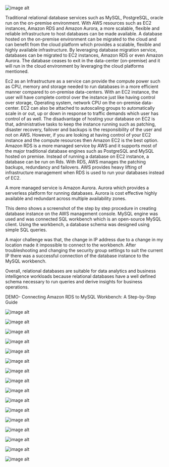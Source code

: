 

![image alt](https://github.com/Gertrudechichi/Relational-database/blob/d79b5e74cd2987320cc4fafcc52ed4a290000182/Relational%20database%20infrastructure%20options.png)
 
 
 Traditional relational database services such as MySQL, PostgreSQL, oracle run on the on-premise environment. With AWS resources such as EC2 instances, Amazon RDS and Amazon Aurora, a more scalable, flexible and reliable infrastructure to host databases can be made available.
A database hosted on the on-premise environment can be migrated to the cloud and can benefit from the cloud platform which provides a scalable, flexible and highly available infrastructure. By leveraging database migration service, databases can be migrated to EC2 instances, Amazon RDS or even Amazon Aurora. The database ceases to exit in the data-center (on-premise) and it will run in the cloud environment by leveraging the cloud platforms mentioned.

Ec2 as an Infrastructure as a service can provide the compute power such as CPU, memory and storage needed to run databases in a more efficient manner compared to on-premise data-centers. With an EC2 instance, the user will have complete control over the instance just like having control over storage, Operating system, network CPU on the on-premise data-center. EC2 can also be attached to autoscaling groups to automatically scale in or out, up or down in response to traffic demands which user has control of as well.
The disadvantage of hosting your database on EC2 is that, administrative tasks to keep the instance running such as patching, disaster recovery, failover and backups is the responsibility of the user and not on AWS. However, if you are looking at having control of your EC2 instance and the compute resources then Amazon EC2 is the best option.
Amazon RDS is a more managed service by AWS and it supports most of the major traditional database engines such as PostgreSQL and MySQL hosted on premise. Instead of running a database on EC2 instance, a database can be run on Rds. With RDS, AWS manages the patching backups, redundancy and failovers. AWS provides heavy lifting of infrastructure management when RDS is used to run your databases instead of EC2.

A more managed service is Amazon Aurora. Aurora which provides a serverless platform for running databases. Aurora is cost effective highly available and redundant across multiple availability zones.








This demo shows a screenshot of the step by step procedure in creating database instance on the AWS management console. MySQL engine was used and was connected SQL workbench which is an open-source MySQL client. Using the workbench, a database schema was designed using simple SQL queries.

A major challenge was that, the change in IP address due to a change in my location made it impossible to connect to the workbench. After troubleshooting and changing the security group settings to suit the current IP there was a successful connection of the database instance to the MySQL workbench.

Overall, relational databases are suitable for data analytics and business intelligence workloads because relational databases have a well defined schema necessary to run queries and derive insights for business operations.  



DEMO- Connecting Amazon RDS to MySQL Workbench: A Step-by-Step Guide




![image alt](https://github.com/Gertrudechichi/Relational-database/blob/8389ef88541a7fff957230e3f0b6473b08b0f3e6/Screenshot%202025-05-15%20075805.png)



![image alt](https://github.com/Gertrudechichi/Relational-database/blob/8389ef88541a7fff957230e3f0b6473b08b0f3e6/Screenshot%202025-05-15%20075822.png)


![image alt](https://github.com/Gertrudechichi/Relational-database/blob/8389ef88541a7fff957230e3f0b6473b08b0f3e6/Screenshot%202025-05-15%20075923.png)


![image alt](https://github.com/Gertrudechichi/Relational-database/blob/8389ef88541a7fff957230e3f0b6473b08b0f3e6/Screenshot%202025-05-15%20080004.png)



![image alt](https://github.com/Gertrudechichi/Relational-database/blob/8389ef88541a7fff957230e3f0b6473b08b0f3e6/Screenshot%202025-05-15%20080132.png)



![image alt](https://github.com/Gertrudechichi/Relational-database/blob/8389ef88541a7fff957230e3f0b6473b08b0f3e6/Screenshot%202025-05-15%20080200.png)



![image alt](https://github.com/Gertrudechichi/Relational-database/blob/8389ef88541a7fff957230e3f0b6473b08b0f3e6/Screenshot%202025-05-15%20080229.png)



![image alt](https://github.com/Gertrudechichi/Relational-database/blob/8389ef88541a7fff957230e3f0b6473b08b0f3e6/Screenshot%202025-05-15%20080648.png)


![image alt](https://github.com/Gertrudechichi/Relational-database/blob/8389ef88541a7fff957230e3f0b6473b08b0f3e6/Screenshot%202025-05-15%20080711.png)


![image alt](https://github.com/Gertrudechichi/Relational-database/blob/8389ef88541a7fff957230e3f0b6473b08b0f3e6/Screenshot%202025-05-15%20080850.png)



![image alt](https://github.com/Gertrudechichi/Relational-database/blob/8389ef88541a7fff957230e3f0b6473b08b0f3e6/Screenshot%202025-05-15%20081001.png)



![image alt](https://github.com/Gertrudechichi/Relational-database/blob/8389ef88541a7fff957230e3f0b6473b08b0f3e6/Screenshot%202025-05-15%20081024.png)



![image alt](https://github.com/Gertrudechichi/Relational-database/blob/8389ef88541a7fff957230e3f0b6473b08b0f3e6/Screenshot%202025-05-15%20081503.png)



![image alt](https://github.com/Gertrudechichi/Relational-database/blob/8389ef88541a7fff957230e3f0b6473b08b0f3e6/Screenshot%202025-05-15%20081845.png)


![image alt](https://github.com/Gertrudechichi/Relational-database/blob/8389ef88541a7fff957230e3f0b6473b08b0f3e6/Screenshot%202025-05-15%20082135.png)


![image alt](https://github.com/Gertrudechichi/Relational-database/blob/8389ef88541a7fff957230e3f0b6473b08b0f3e6/Screenshot%202025-05-15%20082241.png)









